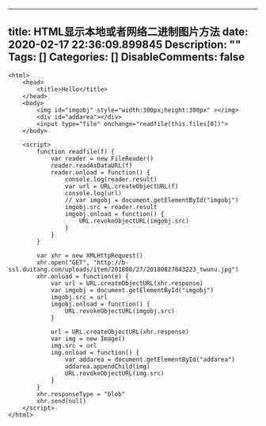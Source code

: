 
---
title: HTML显示本地或者网络二进制图片方法
date: 2020-02-17 22:36:09.899845
Description: ""
Tags: []
Categories: []
DisableComments: false
---

    <html>  
        <head>  
            <title>Hello</title>  
        </head>  
        <body>  
            <img id="imgobj" style="width:300px;height:300px" ></img>  
            <div id="addarea"></div>  
            <input type="file" onchange="readfile(this.files[0])">  
        </body>  
      
        <script>  
            function readfile(f) {  
                var reader = new FileReader()  
                reader.readAsDataURL(f)  
                reader.onload = function() {  
                    console.log(reader.result)  
                    var url = URL.createObjectURL(f)  
                    console.log(url)  
                    // var imgobj = document.getElementById("imgobj")  
                    imgobj.src = reader.result  
                    imgobj.onload = function() {  
                        URL.revokeObjectURL(imgobj.src)  
                    }  
                }  
            }  
      
            var xhr = new XMLHttpRequest()  
            xhr.open("GET", "http://b-ssl.duitang.com/uploads/item/201808/27/20180827043223_twunu.jpg")  
            xhr.onload = function(e) {  
                var url = URL.createObjectURL(xhr.response)  
                var imgobj = document.getElementById("imgobj")  
                imgobj.src = url  
                imgobj.onload = function() {  
                    URL.revokeObjectURL(imgobj.src)  
                }  
      
                url = URL.createObjectURL(xhr.response)  
                var img = new Image()  
                img.src = url  
                img.onload = function() {  
                    var addarea = document.getElementById("addarea")  
                    addarea.appendChild(img)  
                    URL.revokeObjectURL(img.src)  
                }  
            }  
            xhr.responseType = "blob"  
            xhr.send(null)  
        </script>  
    </html>

  


